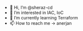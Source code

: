 - 👋 Hi, I’m @sheraz-cd
- 👀 I’m interested in IAC, IoC
- 🌱 I’m currently learning Terraform
- 📫 How to reach me -> anerjan
